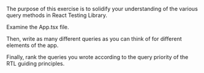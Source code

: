 The purpose of this exercise is to solidify your understanding of the various query methods in React Testing Library. 

Examine the App.tsx file. 

Then, write as many different queries as you can think of for different elements of the app. 

Finally, rank the queries you wrote according to the query priority of the RTL guiding principles. 